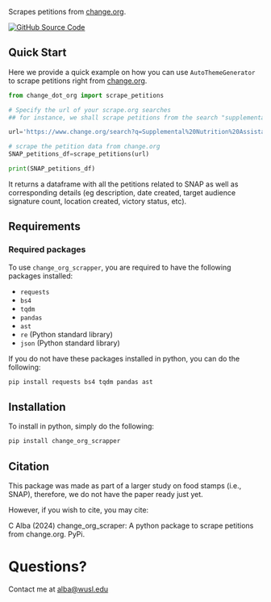 Scrapes petitions from [change.org](https://www.change.org/).

[![GitHub Source Code](https://img.shields.io/badge/github_source_code-source_code?logo=github&color=green)](https://github.com/cja5553/change_org_scraper) 

## Quick Start
Here we provide a quick example on how you can use `AutoThemeGenerator` to scrape petitions right from [change.org](https://www.change.org/). 

```python
from change_dot_org import scrape_petitions

# Specify the url of your scrape.org searches
## for instance, we shall scrape petitions from the search "supplemental nutrition assistance program"

url='https://www.change.org/search?q=Supplemental%20Nutrition%20Assistance%20Program&offset=0'

# scrape the petition data from change.org
SNAP_petitions_df=scrape_petitions(url)

print(SNAP_petitions_df)
```
It returns a dataframe with all the petitions related to SNAP as well as corresponding details (eg description, date created, target audience signature count, location created, victory status, etc). 



## Requirements
### Required packages
To use `change_org_scrapper`, you are required to have the following packages installed:  
- `requests`
- `bs4`    
- `tqdm`    
- `pandas`  
- `ast`   
- `re` (Python standard library)   
- `json`  (Python standard library)  

If you do not have these packages installed in python, you can do the following:
```bash
pip install requests bs4 tqdm pandas ast
```

## Installation
To install in python, simply do the following: 
```bash
pip install change_org_scrapper
```

## Citation
This package was made as part of a larger study on food stamps (i.e., SNAP), therefore, we do not have the paper ready just yet. 

However, if you wish to cite, you may cite:

C Alba (2024) change_org_scraper: A python package to scrape petitions from change.org. PyPi. 

# Questions?
Contact me at [alba@wusl.edu](mailto:alba@wusl.edu)